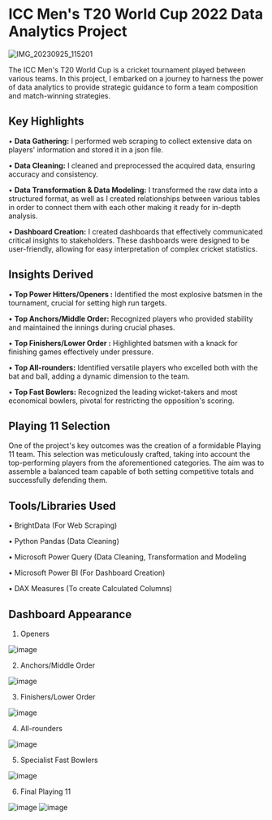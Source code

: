 # ICC Men's T20 World Cup 2022 Data Analytics Project
![IMG_20230925_115201](https://github.com/MohdAkif919/ICC-Men-s-T20-Cricket-World-Cup-2022-Data-Analytics-Project/assets/58876003/4ffa3eda-ab5e-41b1-9699-5f8c62de0858)

The ICC Men's T20 World Cup is a cricket tournament played between various teams. In this project, I embarked on a journey to harness the power of data analytics to provide strategic guidance to form a team composition and match-winning strategies.

## Key Highlights
• **Data Gathering:** I performed web scraping to collect extensive data on players' information and stored it in a json file.

• **Data Cleaning:** I cleaned and preprocessed the acquired data, ensuring accuracy and consistency.

• **Data Transformation & Data Modeling:** I transformed the raw data into a structured format, as well as I created relationships between various tables in order to connect them with each other making it ready for in-depth analysis.

• **Dashboard Creation:** I created dashboards that effectively communicated critical insights to stakeholders. These dashboards were designed to be user-friendly, allowing for easy interpretation of complex cricket statistics.

## Insights Derived
• **Top Power Hitters/Openers :** Identified the most explosive batsmen in the tournament, crucial for setting high run targets.

• **Top Anchors/Middle Order:** Recognized players who provided stability and maintained the innings during crucial phases.

• **Top Finishers/Lower Order :** Highlighted batsmen with a knack for finishing games effectively under pressure.

• **Top All-rounders:** Identified versatile players who excelled both with the bat and ball, adding a dynamic dimension to the team.

• **Top Fast Bowlers:** Recognized the leading wicket-takers and most economical bowlers, pivotal for restricting the opposition's scoring.

## Playing 11 Selection
One of the project's key outcomes was the creation of a formidable Playing 11 team. This selection was meticulously crafted, taking into account the top-performing players from the aforementioned categories. The aim was to assemble a balanced team capable of both setting competitive totals and successfully defending them.

## Tools/Libraries Used
• BrightData (For Web Scraping)

• Python Pandas (Data Cleaning)

• Microsoft Power Query (Data Cleaning, Transformation and Modeling

• Microsoft Power BI (For Dashboard Creation)

• DAX Measures (To create Calculated Columns)

## Dashboard Appearance
1. Openers
   
![image](https://github.com/MohdAkif919/ICC-Men-s-T20-Cricket-World-Cup-2022-Data-Analytics-Project/assets/58876003/0e5355c3-cc58-4ea5-84b9-a5e90db659d2)

2. Anchors/Middle Order
   
![image](https://github.com/MohdAkif919/ICC-Men-s-T20-Cricket-World-Cup-2022-Data-Analytics-Project/assets/58876003/caca3499-ed96-4974-8bfd-3629657fb310)

3. Finishers/Lower Order

![image](https://github.com/MohdAkif919/ICC-Men-s-T20-Cricket-World-Cup-2022-Data-Analytics-Project/assets/58876003/d53a137e-916e-42ea-8a5b-972afd60e8e9)

4. All-rounders

![image](https://github.com/MohdAkif919/ICC-Men-s-T20-Cricket-World-Cup-2022-Data-Analytics-Project/assets/58876003/608b8aaa-2461-479f-94bf-8326bbb3f4a5)

5. Specialist Fast Bowlers

![image](https://github.com/MohdAkif919/ICC-Men-s-T20-Cricket-World-Cup-2022-Data-Analytics-Project/assets/58876003/aab9be21-047a-4112-b06c-46d4a3a75f2a)

6. Final Playing 11

![image](https://github.com/MohdAkif919/ICC-Men-s-T20-Cricket-World-Cup-2022-Data-Analytics-Project/assets/58876003/692cf4ef-4009-4d2f-ab7d-90d64dcd4dcc)
![image](https://github.com/MohdAkif919/ICC-Men-s-T20-Cricket-World-Cup-2022-Data-Analytics-Project/assets/58876003/aed3001c-b7aa-4bf3-b277-565210c738ba)
